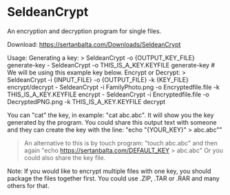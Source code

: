 # SeldeanCrypt
An encryption and decryption program for single files.

Download: https://sertanbalta.com/Downloads/SeldeanCrypt

Usage:
  Generating a key:
    > SeldeanCrypt -o {OUTPUT_KEY_FILE} generate-key
    - SeldeanCrypt -o THIS_IS_A_KEY.KEYFILE generate-key # We will be using this example key below.
  Encrypt or Decrypt:
    > SeldeanCrypt -i {INPUT_FILE} -o {OUTPUT_FILE} -k {KEY_FILE} encrypt/decrypt
    - SeldeanCrypt -i FamilyPhoto.png -o Encryptedfile.file -k THIS_IS_A_KEY.KEYFILE encrypt
    - SeldeanCrypt -i Encryptedfile.file -o DecryptedPNG.png -k THIS_IS_A_KEY.KEYFILE decrypt

You can "cat" the key, in example: "cat abc.abc". It will show you the key generated by the program.
You could share this output text with someone and they can create the key with the line: "echo "{YOUR_KEY}" > abc.abc""
  > An alternative to this is by touch program: "touch abc.abc" and then again "echo https://sertanbalta.com/DEFAULT_KEY > abc.abc"
Or you could also share the key file.

Note: If you would like to encrypt multiple files with one key, you should package the files together first. You could use .ZIP, .TAR or .RAR and many others for that.
